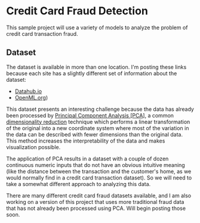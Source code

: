 # Credit Card Fraud Detection

This sample project will use a variety of models to analyze the problem of credit card transaction fraud.

## Dataset

The dataset is available in more than one location. I'm posting these links because each site has a slightly different set of information about the dataset:
- [Datahub.io](https://datahub.io/machine-learning/creditcard)
- [OpenML.org](https://www.openml.org/search?type=data&sort=runs&id=1597&status=active))

This dataset presents an interesting challenge because the data has already been processed by [Principal Component Analysis [PCA]](https://en.wikipedia.org/wiki/Principal_component_analysis), a common [dimensionality reduction](https://en.wikipedia.org/wiki/Dimensionality_reduction) technique which performs a linear transformation of the original into a new coordinate system where most of the variation in the data can be described with fewer dimensions than the original data. This method increases the interpretability of the data and makes visualization possible.

The application of PCA results in a dataset with a couple of dozen continuous numeric inputs that do not have an obvious intuitive meaning (like the distance between the transaction and the customer's home, as we would normally find in a credit card transaction dataset). So we will need to take a somewhat different approach to analyzing this data.

There are many different credit card fraud datasets available, and I am also working on a version of this project that uses more traditional fraud data that has not already been processed using PCA. Will begin posting those soon.